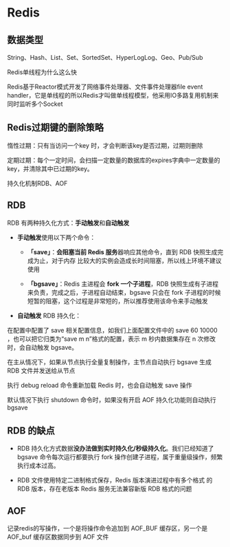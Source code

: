 # Redis

## 数据类型

String、Hash、List、Set、SortedSet、HyperLogLog、Geo、Pub/Sub

Redis单线程为什么这么快

Redis基于Reactor模式开发了网络事件处理器、文件事件处理器file event handler，它是单线程的所以Redis才叫做单线程模型，他采用IO多路复用机制来同时监听多个Socket

## Redis过期键的删除策略

惰性过期：只有当访问一个key 时，才会判断该key是否过期，过期则删除

定期过期：每个一定时间，会扫描一定数量的数据库的expires字典中一定数量的key，并清除其中已过期的key。

持久化机制RDB、AOF

## RDB

RDB 有两种持久化方式：**手动触发**和**自动触发**

- **手动触发**使用以下两个命令：

  - **「save」**：**会阻塞当前 Redis 服务**器响应其他命令，直到 RDB 快照生成完成为止，对于内存 比较大的实例会造成长时间阻塞，所以线上环境不建议使用

  - **「bgsave」**：Redis 主进程会 **fork 一个子进程**，RDB 快照生成有子进程来负责，完成之后，子进程自动结束，bgsave 只会在 fork 子进程的时候短暂的阻塞，这个过程是非常短的，所以推荐使用该命令来手动触发

- **自动触发** RDB 持久化：

在配置中配置了 save 相关配置信息，如我们上面配置文件中的 save 60 10000 ，也可以把它归类为“save m n”格式的配置，表示 m 秒内数据集存在 n 次修改时，会自动触发 bgsave。

在主从情况下，如果从节点执行全量复制操作，主节点自动执行 bgsave 生成 RDB 文件并发送给从节点

执行 debug reload 命令重新加载 Redis 时，也会自动触发 save 操作

默认情况下执行 shutdown 命令时，如果没有开启 AOF 持久化功能则自动执行 bgsave

## RDB 的缺点

- RDB 持久化方式数据**没办法做到实时持久化/秒级持久化**。我们已经知道了 bgsave 命令每次运行都要执行 fork 操作创建子进程，属于重量级操作，频繁执行成本过高。

- RDB 文件使用特定二进制格式保存，Redis 版本演进过程中有多个格式 的 RDB 版本，存在老版本 Redis 服务无法兼容新版 RDB 格式的问题

## AOF

记录redis的写操作，一个是将操作命令追加到 AOF_BUF 缓存区，另一个是 AOF_buf 缓存区数据同步到 AOF 文件
